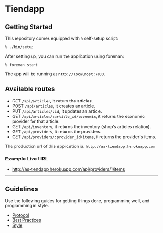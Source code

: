 Tiendapp
========

Getting Started
---------------

This repository comes equipped with a self-setup script:

    % ./bin/setup

After setting up, you can run the application using [foreman]:

    % foreman start

The app will be running at `http://localhost:7000`.

## Available routes

- GET `/api/articles`, it return the articles.
- POST `/api/articles`, it creates an article.
- PUT `/api/articles/:id`, it updates an article. 
- GET `/api/articles/:article_id/economic`, it returns the economic provider for that article.
- GET `/api/inventory`, it returns the inventory (shop's articles relation).
- GET `/api/providers`, it returns the providers.
- GET `/api/providers/:provider_id/items`, it returns the provider's items.

The production url of this application is: `http://as-tiendapp.herokuapp.com`

### Example Live URL

- http://as-tiendapp.herokuapp.com/api/providers/1/items

[foreman]: http://ddollar.github.io/foreman/

----------

Guidelines
----------

Use the following guides for getting things done, programming well, and
programming in style.

* [Protocol](http://github.com/thoughtbot/guides/blob/master/protocol)
* [Best Practices](http://github.com/thoughtbot/guides/blob/master/best-practices)
* [Style](http://github.com/thoughtbot/guides/blob/master/style)
